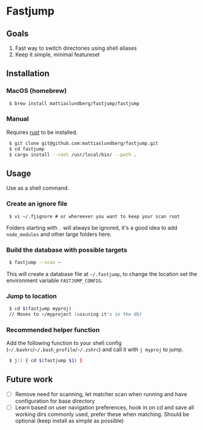 # Fastjump

## Goals

 1. Fast way to switch directories using shell aliases
 2. Keep it simple, minimal featureset
 
## Installation

### MacOS (homebrew)

```zsh
 $ brew install mattiaslundberg/fastjump/fastjump
```

### Manual

Requires [rust](https://www.rust-lang.org) to be installed.

```zsh
 $ git clone git@github.com:mattiaslundberg/fastjump.git
 $ cd fastjump
 $ cargo install --root /usr/local/bin/ --path .
```
 
## Usage

Use as a shell command.

### Create an ignore file

```
 $ vi ~/.fjignore # or whereever you want to keep your scan root
```

Folders starting with `.` will always be ignored, it's a good idea to add `node_modules` and other large folders here.

### Build the database with possible targets

```zsh
 $ fastjump --scan ~
```

This will create a database file at `~/.fastjump`, to change the location set the environment variable `FASTJUMP_CONFIG`.

### Jump to location

```zsh
 $ cd $(fastjump myproj)
 // Moves to ~/myproject (assuming it's in the db)
```

### Recommended helper function
Add the following function to your shell config (`~/.bashrc`/`~/.bash_profile`/`~/.zshrc`) and call it with `j myproj` to jump.

```zsh
 $ j() { cd $(fastjump $1) }
```

## Future work
 
 - [ ] Remove need for scanning, let matcher scan when running and have configuration for base directory
 - [ ] Learn based on user navigation preferences, hook in on cd and save all working dirs commonly used, prefer these when matching. Should be optional (keep install as simple as possible)
